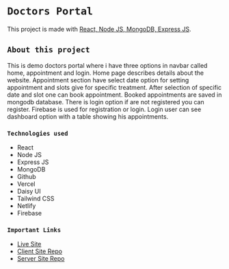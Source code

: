 # `Doctors Portal`

This project is made with [React, Node JS, MongoDB, Express JS](https://tourmaline-eclair-81c6c2.netlify.app/).

## `About this project`
This is demo doctors portal where i have three options in navbar called home, appointment and login. Home page describes details about the website. Appointment section have select date option for setting appointment and slots give for specific treatment. After selection of specific date and slot one can book appointment. Booked appointments are saved in mongodb database. There is login option if are not registered you can register. Firebase is used for registration or login. Login user can see dashboard option with a table showing his appointments.

### `Technologies used`
- React
- Node JS
- Express JS
- MongoDB
- Github
- Vercel
- Daisy UI
- Tailwind CSS
- Netlify
- Firebase
### `Important Links`
- [Live Site](https://tourmaline-eclair-81c6c2.netlify.app/)
- [Client Site Repo](https://github.com/Shahinul-Islam/Doctors-portal-revesion-v-01)
- [Server Site Repo](https://github.com/Shahinul-Islam/doctort-portal-server-v01)
